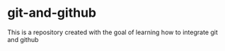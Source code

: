 # git-and-github
This is a repository created with the goal of learning how to integrate git and github
